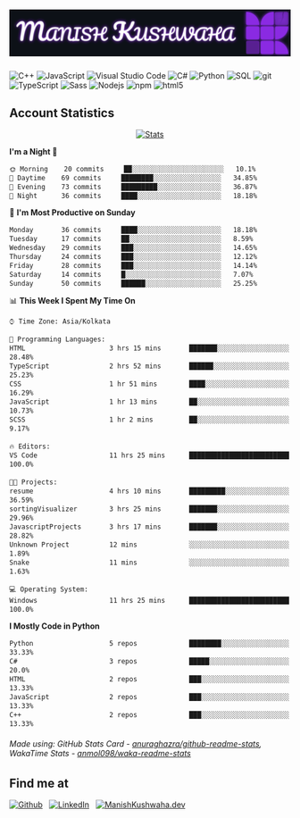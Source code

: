 # [![header](./header.svg)](https://manishkushwaha.dev)

<p>
    <img alt="C++" src="https://img.shields.io/badge/-C%2B%2B-00427e?style=flat-square&logo=C%2B%2B&logoColor=white" />
    <img alt="JavaScript" src="https://img.shields.io/badge/-JavaScript-e19f2a?style=flat-square&logo=JavaScript&logoColor=white" />
    <img alt="Visual Studio Code" src="https://img.shields.io/badge/-Visual%20Studio%20Code-0176c5?style=flat-square&logo=visual-studio-code&logoColor=white" />
    <img alt="C#" src="https://img.shields.io/badge/-C%23-2f0073?style=flat-square&logo=C%2B%2B&logoColor=white" />
    <img alt="Python" src="https://img.shields.io/badge/-Python-356c9c?style=flat-square&logo=python&logoColor=white" />
    <img alt="SQL" src="https://img.shields.io/badge/-SQL-de8a03?style=flat-square&logo=mysql&logoColor=white" />
    <img alt="git" src="https://img.shields.io/badge/-Git-e94f32?style=flat-square&logo=git&logoColor=white" />
    <img alt="TypeScript" src="https://img.shields.io/badge/-TypeScript-0077c6?style=flat-square&logo=typescript&logoColor=white" />
    <img alt="Sass" src="https://img.shields.io/badge/-Sass-c76496?style=flat-square&logo=sass&logoColor=white" />
    <img alt="Nodejs" src="https://img.shields.io/badge/-Nodejs-519a41?style=flat-square&logo=Node.js&logoColor=white" />
    <img alt="npm" src="https://img.shields.io/badge/-NPM-c53635?style=flat-square&logo=npm&logoColor=white" />
    <img alt="html5" src="https://img.shields.io/badge/-HTML5-de4b25?style=flat-square&logo=html5&logoColor=white" />
</p>

## Account Statistics

<p align="center"> <a href="https://github-readme-stats.vercel.app/api?username=tzmanish&include_all_commits=true&count_private=true">
    <img src="https://github-readme-stats.vercel.app/api?username=tzmanish&include_all_commits=true&count_private=true&hide=stars,prs&show_icons=true&hide_title=true" alt="Stats" style="max-width:100%">
</a> </p>

<!--START_SECTION:waka-->
**I'm a Night 🦉** 

```text
🌞 Morning    20 commits     ██░░░░░░░░░░░░░░░░░░░░░░░   10.1% 
🌆 Daytime    69 commits     ████████░░░░░░░░░░░░░░░░░   34.85% 
🌃 Evening    73 commits     █████████░░░░░░░░░░░░░░░░   36.87% 
🌙 Night      36 commits     ████░░░░░░░░░░░░░░░░░░░░░   18.18%

```
📅 **I'm Most Productive on Sunday** 

```text
Monday       36 commits     ████░░░░░░░░░░░░░░░░░░░░░   18.18% 
Tuesday      17 commits     ██░░░░░░░░░░░░░░░░░░░░░░░   8.59% 
Wednesday    29 commits     ███░░░░░░░░░░░░░░░░░░░░░░   14.65% 
Thursday     24 commits     ███░░░░░░░░░░░░░░░░░░░░░░   12.12% 
Friday       28 commits     ███░░░░░░░░░░░░░░░░░░░░░░   14.14% 
Saturday     14 commits     █░░░░░░░░░░░░░░░░░░░░░░░░   7.07% 
Sunday       50 commits     ██████░░░░░░░░░░░░░░░░░░░   25.25%

```


📊 **This Week I Spent My Time On** 

```text
⌚︎ Time Zone: Asia/Kolkata

💬 Programming Languages: 
HTML                     3 hrs 15 mins       ███████░░░░░░░░░░░░░░░░░░   28.48% 
TypeScript               2 hrs 52 mins       ██████░░░░░░░░░░░░░░░░░░░   25.23% 
CSS                      1 hr 51 mins        ████░░░░░░░░░░░░░░░░░░░░░   16.29% 
JavaScript               1 hr 13 mins        ██░░░░░░░░░░░░░░░░░░░░░░░   10.73% 
SCSS                     1 hr 2 mins         ██░░░░░░░░░░░░░░░░░░░░░░░   9.17%

🔥 Editors: 
VS Code                  11 hrs 25 mins      █████████████████████████   100.0%

🐱‍💻 Projects: 
resume                   4 hrs 10 mins       █████████░░░░░░░░░░░░░░░░   36.59% 
sortingVisualizer        3 hrs 25 mins       ███████░░░░░░░░░░░░░░░░░░   29.96% 
JavascriptProjects       3 hrs 17 mins       ███████░░░░░░░░░░░░░░░░░░   28.82% 
Unknown Project          12 mins             ░░░░░░░░░░░░░░░░░░░░░░░░░   1.89% 
Snake                    11 mins             ░░░░░░░░░░░░░░░░░░░░░░░░░   1.63%

💻 Operating System: 
Windows                  11 hrs 25 mins      █████████████████████████   100.0%

```

**I Mostly Code in Python** 

```text
Python                   5 repos             ████████░░░░░░░░░░░░░░░░░   33.33% 
C#                       3 repos             █████░░░░░░░░░░░░░░░░░░░░   20.0% 
HTML                     2 repos             ███░░░░░░░░░░░░░░░░░░░░░░   13.33% 
JavaScript               2 repos             ███░░░░░░░░░░░░░░░░░░░░░░   13.33% 
C++                      2 repos             ███░░░░░░░░░░░░░░░░░░░░░░   13.33%

```



<!--END_SECTION:waka-->

###### Made using: GitHub Stats Card - [anuraghazra/github-readme-stats](https://github.com/anuraghazra/github-readme-stats), WakaTime Stats - [anmol098/waka-readme-stats](https://github.com/anmol098/waka-readme-stats)

## Find me at

[![Github](https://img.shields.io/badge/github-tzmanish-black?logo=github&style=for-the-badge)](https://github.com/tzmanish)
&nbsp;
[![LinkedIn](https://img.shields.io/badge/linkedin-tzman-0077b5?logo=linkedin&style=for-the-badge)](https://www.linkedin.com/in/tzman)
&nbsp;
[![ManishKushwaha.dev](https://img.shields.io/badge/more-ManishKushwaha.dev-red?logo=internet%20explorer&style=for-the-badge)](https://manishkushwaha.dev)
